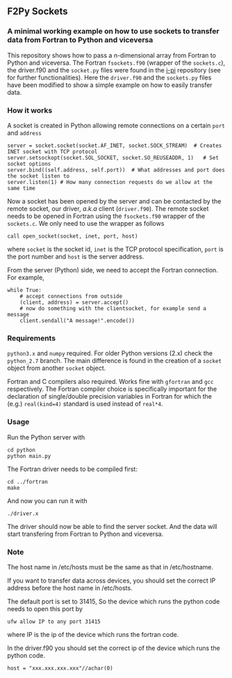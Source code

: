 
## **F2Py Sockets**
### A minimal working example on how to use sockets to transfer data from Fortran to Python and viceversa
This repository shows how to pass a n-dimensional array from Fortran to Python and viceversa. The Fortran `fsockets.f90` (wrapper of the `sockets.c`), the driver.f90 and the `socket.py` files were found in the [i-pi](https://github.com/i-pi/i-pi) repository (see for further functionalities). Here  the `driver.f90` and the `sockets.py` files have been modified to show a simple example on how to easily transfer data.

### How it works
A socket is created in Python allowing remote connections on a certain `port` and `address`
~~~~
server = socket.socket(socket.AF_INET, socket.SOCK_STREAM) 	# Creates INET socket with TCP protocol
server.setsockopt(socket.SOL_SOCKET, socket.SO_REUSEADDR, 1)   # Set socket options
server.bind((self.address, self.port))	# What addresses and port does the socket listen to
server.listen(1) # How many connection requests do we allow at the same time
~~~~
Now a socket has been opened by the server and can be contacted by the remote socket, our driver, _a.k.a_ client (`driver.f90`). The remote socket needs to be opened in Fortran using the `fsockets.f90` wrapper of the `sockets.c`. We only need to use the wrapper as follows
~~~~
call open_socket(socket, inet, port, host)
~~~~
where `socket` is the socket id, `inet` is the TCP protocol specification, `port` is the port number and `host` is the server address.

From the server (Python) side, we need to accept the Fortran connection. For example,
~~~~
while True:
    # accept connections from outside
    (client, address) = server.accept()
    # now do something with the clientsocket, for example send a message
    client.sendall("A message!".encode())
~~~~

### Requirements
`python3.x` and `numpy` required. For older Python versions (2.x) check the `python_2.7` branch. The main difference is found in the creation of a `socket` object from another `socket` object.


Fortran and C compilers also required. Works fine with `gfortran` and `gcc` respectively. The Fortran compiler choice is specifically important for the declaration of single/double precision variables in Fortran for which the (e.g.) `real(kind=4)` standard is used instead of `real*4`.


### Usage
Run the Python server with
~~~~
cd python
python main.py
~~~~
The Fortran driver needs to be compiled first:
~~~~
cd ../fortran
make
~~~~
And now you can run it with
~~~~
./driver.x
~~~~
The driver should now be able to find the server socket. And the data will start transfering from Fortran to Python and viceversa.

### Note
The host name in /etc/hosts must be the same as that in /etc/hostname. 

If you want to transfer data across devices, you should set the correct IP address before the host name in /etc/hosts.

The default port is set to 31415, So the device which runs the python code needs to open this port by 
~~~~
ufw allow IP to any port 31415
~~~~
where IP is the ip of the device which runs the fortran code.

In the driver.f90 you should set the correct ip of the device which runs the python code.
~~~~
host = "xxx.xxx.xxx.xxx"//achar(0)
~~~~
